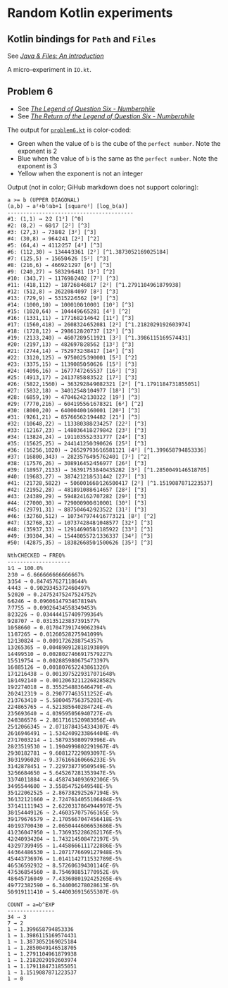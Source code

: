 # Random Kotlin experiments

## Kotlin bindings for `Path` and `Files`

See [_Java & Files: An Introduction_](https://www.marcobehler.com/guides/java-files)

A micro-experiment in `IO.kt`.

## Problem 6

* See [_The Legend of Question Six - Numberphile_](https://youtu.be/Y30VF3cSIYQ)
* See [_The Return of the Legend of Question Six - Numberphile_](https://youtu.be/L0Vj_7Y2-xY)

The output for
[`problem6.kt`](https://github.com/binkley/spikes/blob/master/scratch/src/main/kotlin/x/scratch/problem6.kt)
is color-coded:

- Green when the value of `b` is the cube of the `perfect number`.  Note
the exponent is 2
- Blue when the value of `b` is the same as the `perfect number`.  Note the
exponent is 3
- Yellow when the exponent is not an integer

Output (not in color; GiHub markdown does not support coloring):

```
a >= b (UPPER DIAGONAL)
(a,b) → a²+b²⁄ab+1 [square²] [log_b(a)]
----------------------------------------
#1: (1,1) → 2⁄2 [1²] [^0]
#2: (8,2) → 68⁄17 [2²] [^3]
#3: (27,3) → 738⁄82 [3²] [^3]
#4: (30,8) → 964⁄241 [2²] [^2]
#5: (64,4) → 4112⁄257 [4²] [^3]
#6: (112,30) → 13444⁄3361 [2²] [^1.3873052169025184]
#7: (125,5) → 15650⁄626 [5²] [^3]
#8: (216,6) → 46692⁄1297 [6²] [^3]
#9: (240,27) → 58329⁄6481 [3²] [^2]
#10: (343,7) → 117698⁄2402 [7²] [^3]
#11: (418,112) → 187268⁄46817 [2²] [^1.2791104961879938]
#12: (512,8) → 262208⁄4097 [8²] [^3]
#13: (729,9) → 531522⁄6562 [9²] [^3]
#14: (1000,10) → 1000100⁄10001 [10²] [^3]
#15: (1020,64) → 1044496⁄65281 [4²] [^2]
#16: (1331,11) → 1771682⁄14642 [11²] [^3]
#17: (1560,418) → 2608324⁄652081 [2²] [^1.2182029192603974]
#18: (1728,12) → 2986128⁄20737 [12²] [^3]
#19: (2133,240) → 4607289⁄511921 [3²] [^1.3986115169574431]
#20: (2197,13) → 4826978⁄28562 [13²] [^3]
#21: (2744,14) → 7529732⁄38417 [14²] [^3]
#22: (3120,125) → 9750025⁄390001 [5²] [^2]
#23: (3375,15) → 11390850⁄50626 [15²] [^3]
#24: (4096,16) → 16777472⁄65537 [16²] [^3]
#25: (4913,17) → 24137858⁄83522 [17²] [^3]
#26: (5822,1560) → 36329284⁄9082321 [2²] [^1.1791184731855051]
#27: (5832,18) → 34012548⁄104977 [18²] [^3]
#28: (6859,19) → 47046242⁄130322 [19²] [^3]
#29: (7770,216) → 60419556⁄1678321 [6²] [^2]
#30: (8000,20) → 64000400⁄160001 [20²] [^3]
#31: (9261,21) → 85766562⁄194482 [21²] [^3]
#32: (10648,22) → 113380388⁄234257 [22²] [^3]
#33: (12167,23) → 148036418⁄279842 [23²] [^3]
#34: (13824,24) → 191103552⁄331777 [24²] [^3]
#35: (15625,25) → 244141250⁄390626 [25²] [^3]
#36: (16256,1020) → 265297936⁄16581121 [4²] [^1.399658794853336]
#37: (16800,343) → 282357649⁄5762401 [7²] [^2]
#38: (17576,26) → 308916452⁄456977 [26²] [^3]
#39: (18957,2133) → 363917538⁄40435282 [3²] [^1.2850049146518705]
#40: (19683,27) → 387421218⁄531442 [27²] [^3]
#41: (21728,5822) → 506001668⁄126500417 [2²] [^1.1519087871223537]
#42: (21952,28) → 481891088⁄614657 [28²] [^3]
#43: (24389,29) → 594824162⁄707282 [29²] [^3]
#44: (27000,30) → 729000900⁄810001 [30²] [^3]
#45: (29791,31) → 887504642⁄923522 [31²] [^3]
#46: (32760,512) → 1073479744⁄16773121 [8²] [^2]
#47: (32768,32) → 1073742848⁄1048577 [32²] [^3]
#48: (35937,33) → 1291469058⁄1185922 [33²] [^3]
#49: (39304,34) → 1544805572⁄1336337 [34²] [^3]
#50: (42875,35) → 1838266850⁄1500626 [35²] [^3]

Nth⁄CHECKED → FREQ%
--------------------
1⁄1 → 100.0%
2⁄30 → 6.666666666666667%
3⁄354 → 0.847457627118644%
4⁄443 → 0.9029345372460497%
5⁄2020 → 0.24752475247524752%
6⁄6246 → 0.09606147934678194%
7⁄7755 → 0.09026434558349453%
8⁄23226 → 0.034444157409799364%
9⁄28707 → 0.03135123837391577%
10⁄58660 → 0.017047391749062394%
11⁄87265 → 0.01260528275941099%
12⁄130824 → 0.0091726288754357%
13⁄265365 → 0.004898912818193809%
14⁄499510 → 0.0028027466917579227%
15⁄519754 → 0.002885980675473397%
16⁄885126 → 0.001807652243861326%
17⁄1216438 → 0.0013975229317071648%
18⁄1492140 → 0.0012063211226828582%
19⁄2274018 → 8.355254883646479E-4%
20⁄2412319 → 8.290777463511252E-4%
21⁄3763410 → 5.580045756375203E-4%
22⁄4865765 → 4.521385640284724E-4%
23⁄5693640 → 4.039595056940727E-4%
24⁄8386576 → 2.8617161520983056E-4%
25⁄12066345 → 2.0718784354334307E-4%
26⁄16946491 → 1.5342409233864404E-4%
27⁄17003214 → 1.587935080979396E-4%
28⁄23519530 → 1.1904999802291967E-4%
29⁄30182781 → 9.608127229893097E-5%
30⁄31996020 → 9.376166160666233E-5%
31⁄42878451 → 7.229738779509549E-5%
32⁄56684650 → 5.645267281353947E-5%
33⁄74011884 → 4.4587434093692306E-5%
34⁄95544600 → 3.55854752649548E-5%
35⁄122062525 → 2.867382925267194E-5%
36⁄132121660 → 2.7247614055106484E-5%
37⁄141111943 → 2.6220317864944997E-5%
38⁄154449126 → 2.460357075766165E-5%
39⁄179676579 → 2.1705667047456418E-5%
40⁄193700430 → 2.0650444606653686E-5%
41⁄236047950 → 1.7369352286262176E-5%
42⁄240934204 → 1.743214508472197E-5%
43⁄297399495 → 1.4458666111722886E-5%
44⁄364486530 → 1.2071776699127948E-5%
45⁄443736976 → 1.0141142711532789E-5%
46⁄536592932 → 8.572606394301146E-6%
47⁄536854560 → 8.754698851770952E-6%
48⁄645716049 → 7.4336080192425265E-6%
49⁄772382590 → 6.344006278028613E-6%
50⁄919111410 → 5.440036915655307E-6%

COUNT → a=b^EXP
---------------
34 → 3
7 → 2
1 → 1.399658794853336
1 → 1.3986115169574431
1 → 1.3873052169025184
1 → 1.2850049146518705
1 → 1.2791104961879938
1 → 1.2182029192603974
1 → 1.1791184731855051
1 → 1.1519087871223537
1 → 0
```
